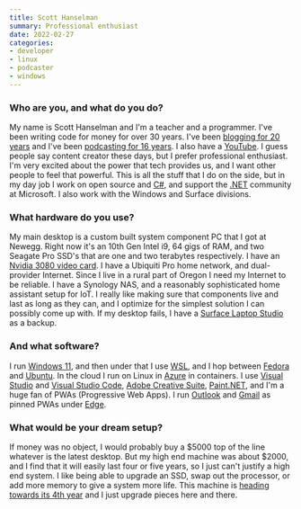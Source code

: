 ```yaml
---
title: Scott Hanselman
summary: Professional enthusiast
date: 2022-02-27
categories:
- developer
- linux
- podcaster
- windows
---
```


### Who are you, and what do you do?

My name is Scott Hanselman and I'm a teacher and a programmer. I've been writing code for money for over 30 years. I've been [blogging for 20 years](http://hanselman.com/ "Scott's weblog.") and I've been [podcasting for 16 years](http://hanselminutes.com/ "Scott's podcast."). I also have a [YouTube](http://youtube.com/shanselman "Scott's YouTube account."). I guess people say content creator these days, but I prefer professional enthusiast. I'm very excited about the power that tech provides us, and I want other people to feel that powerful. This is all the stuff that I do on the side, but in my day job I work on open source and [C#][c-sharp], and support the [.NET][dotnet] community at Microsoft. I also work with the Windows and Surface divisions.

### What hardware do you use?

My main desktop is a custom built system component PC that I got at Newegg. Right now it's an 10th Gen Intel i9, 64 gigs of RAM, and two Seagate Pro SSD's that are one and two terabytes respectively. I have an [Nvidia 3080 video card][geforce-rtx-3080]. I have a Ubiquiti Pro home network, and dual-provider Internet. Since I live in a rural part of Oregon I need my Internet to be reliable. I have a Synology NAS, and a reasonably sophisticated home assistant setup for IoT. I really like making sure that components live and last as long as they can, and I optimize for the simplest solution I can possibly come up with. If my desktop fails, I have a [Surface Laptop Studio][surface-laptop-studio] as a backup.

### And what software?

I run [Windows 11][windows-11], and then under that I use [WSL][windows-subsystem-for-linux], and I hop between [Fedora][] and [Ubuntu][]. In the cloud I run on Linux in [Azure][] in containers. I use [Visual Studio][visual-studio] and [Visual Studio Code][visual-studio-code], [Adobe Creative Suite][creative-suite], [Paint.NET][], and I'm a huge fan of PWAs (Progressive Web Apps). I run [Outlook][] and [Gmail][] as pinned PWAs under [Edge][edge.2]. 

### What would be your dream setup?

If money was no object, I would probably buy a $5000 top of the line whatever is the latest desktop. But my high end machine was about $2000, and I find that it will easily last four or five years, so I just can't justify a high end system. I like being able to upgrade an SSD, swap out the processor, or add more memory to give a system more life. This machine is [heading towards its 4th year](https://www.hanselman.com/blog/building-the-ultimate-developer-pc-30-the-parts-list-for-my-new-computer-ironheart "Scott's post about his desktop computer.") and I just upgrade pieces here and there.

[azure]: https://azure.microsoft.com/en-us/ "A cloud computing platform."
[c-sharp]: https://en.wikipedia.org/wiki/C_Sharp_(programming_language) "A compiled programming language."
[creative-suite]: https://www.adobe.com/creativecloud.html "A collection of design tools."
[dotnet]: http://web.archive.org/web/20230816141947/https://dotnet.microsoft.com/en-us/ "A cross-platform developer platform."
[edge.2]: http://web.archive.org/web/20230522022746/https://www.microsoft.com/en-us/edge "A web browser."
[fedora]: https://fedoraproject.org/ "A Linux distribution."
[geforce-rtx-3080]: https://www.nvidia.com/en-us/geforce/graphics-cards/30-series/rtx-3080-3080ti/ "A graphics card."
[gmail]: https://mail.google.com/mail/u/0/ "Web-based email."
[outlook]: https://www.microsoft.com/en-us/microsoft-365/outlook/outlook-for-business "An email, calendar and contact software suite."
[paint.net]: https://www.getpaint.net/index.html "An image editor for Windows."
[surface-laptop-studio]: https://en.wikipedia.org/wiki/Surface_Laptop_Studio "A dual laptop/tablet device."
[ubuntu]: https://ubuntu.com/ "A Unix distribution."
[visual-studio-code]: https://code.visualstudio.com/ "A development IDE."
[visual-studio]: http://web.archive.org/web/20180617165945/https://www.visualstudio.com/ "A Windows development environment."
[windows-11]: https://en.wikipedia.org/wiki/Windows_11 "An operating system."
[windows-subsystem-for-linux]: https://learn.microsoft.com/windows/wsl/about "A Linux environment for Windows."

